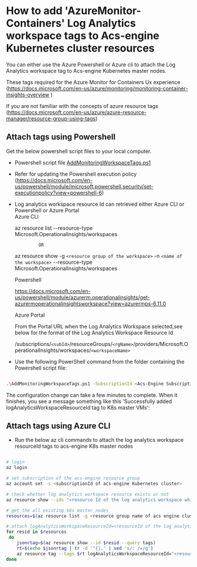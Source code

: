 # How to add 'AzureMonitor-Containers' Log Analytics workspace tags to Acs-engine Kubernetes cluster resources

You can either use the Azure Powershell or Azure cli to attach the Log Analytics workspace tag to Acs-engine Kubernetes master nodes.

These  tags required for the Azure Monitor for Containers Ux experience (https://docs.microsoft.com/en-us/azure/monitoring/monitoring-container-insights-overview )

If you are not familiar with the concepts of azure resource tags (https://docs.microsoft.com/en-us/azure/azure-resource-manager/resource-group-using-tags)


## Attach tags using Powershell

Get the below powershell script files to your local computer.
   - Powershell script file [AddMonitoringWorkspaceTags.ps1](https://github.com/Microsoft/OMS-docker/blob/ci_feature_prod/docs/acsengine/kubernetes/AddMonitoringWorkspaceTags.ps1)
   - Refer for updating the Powershell execution policy (https://docs.microsoft.com/en-us/powershell/module/microsoft.powershell.security/set-executionpolicy?view=powershell-6)
   - Log analytics workspace resource Id can retrieved either Azure CLI or Powershell or Azure Portal  
      Azure CLI

      az resource list --resource-type Microsoft.OperationalInsights/workspaces 

                  OR 

      az resource show -g `<resource group of the workspace>` -n `<name of the workspace>` --resource-type Microsoft.OperationalInsights/workspaces

      Powershell

      https://docs.microsoft.com/en-us/powershell/module/azurerm.operationalinsights/get-azurermoperationalinsightsworkspace?view=azurermps-6.11.0

     Azure Portal

     From the Portal URL when the Log Analytics Workspace selected,see below for the format of the Log Analytics Workspace Resource Id

     /subscriptions/`<subId>`/resourceGroups/`<rgName>`/providers/Microsoft.OperationalInsights/workspaces/`<workspaceName>`
       

- Use the following PowerShell command from the folder containing the Powershell script file:

``` sh 

.\AddMonitoringWorkspaceTags.ps1 -SubscriptionId <Acs-Engine SubscriptionId> -ResourceGroupName <Acs-Engine ResourceGroup> -LogAnalyticsWorkspaceResourceId <WorkspaceResourceId>

```

The configuration change can take a few minutes to complete. When it finishes, you see a message something like this 'Successfully added logAnalyticsWorkspaceResourceId tag to K8s master VMs':

## Attach tags using Azure CLI 

- Run the below az cli commands to attach the log analytics workspace resourceId tags to acs-engine K8s master nodes

``` sh 

# login
az login

# set subscription of the acs-engine resource group
az account set -s <subscriptionId of acs-engine Kubernetes cluster>

# check whether log analytics workspace resource exists or not
az resource show --ids "<resource Id of the log analytics workspace which configured on the omsagent>"

# get the all existing k8s master nodes
resources=$(az resource list -g <resource group name of acs engine cluster> --resource-type "Microsoft.Compute/virtualMachines" --query "[?starts_with(name,'k8s-master')].id" --output tsv)

# attach logAnalyticsWorkspaceResourceId=<resourceId of the log analytics workspace> to all K8s master nodes 
for resid in $resources
 do
    jsonrtag=$(az resource show --id $resid --query tags)
    rt=$(echo $jsonrtag | tr -d '"{},' | sed 's/: /=/g')
    az resource tag --tags $rt logAnalyticsWorkspaceResourceId="<resource Id of the log analytics workspace which configured on the omsagent>" --id $resid
done

```
